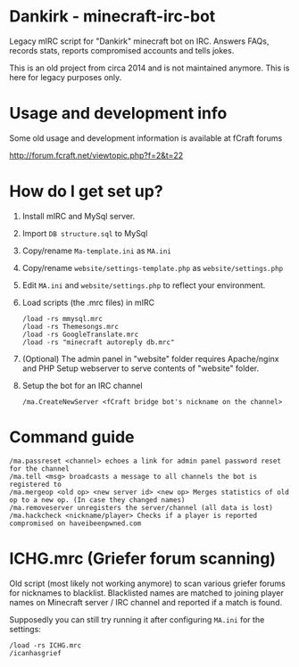 # Dankirk - minecraft-irc-bot 
Legacy mIRC script for "Dankirk" minecraft bot on IRC. Answers FAQs, records stats, reports compromised accounts and tells jokes.

This is an old project from circa 2014 and is not maintained anymore. This is here for legacy purposes only. 


# Usage and development info
Some old usage and development information is available at fCraft forums

http://forum.fcraft.net/viewtopic.php?f=2&t=22



# How do I get set up?

1. Install mIRC and MySql server.
2. Import ```DB structure.sql``` to MySql
3. Copy/rename ```Ma-template.ini``` as ```MA.ini```
4. Copy/rename ```website/settings-template.php``` as ```website/settings.php```
5. Edit ```MA.ini``` and ```website/settings.php``` to reflect your environment.
6. Load scripts (the .mrc files) in mIRC
    
       /load -rs mmysql.mrc
       /load -rs Themesongs.mrc
       /load -rs GoogleTranslate.mrc
       /load -rs "minecraft autoreply db.mrc"
7. (Optional) The admin panel in "website" folder requires Apache/nginx and PHP
   Setup webserver to serve contents of "website" folder.
8. Setup the bot for an IRC channel

       /ma.CreateNewServer <fCraft bridge bot's nickname on the channel>
       
       
# Command guide
    /ma.passreset <channel> echoes a link for admin panel password reset for the channel
    /ma.tell <msg> broadcasts a message to all channels the bot is registered to
    /ma.mergeop <old op> <new server id> <new op> Merges statistics of old op to a new op. (In case they changed names)
    /ma.removeserver unregisters the server/channel (all data is lost)
    /ma.hackcheck <nickname/player> Checks if a player is reported compromised on haveibeenpwned.com
    
# ICHG.mrc (Griefer forum scanning)

Old script (most likely not working anymore) to scan various griefer forums for nicknames to blacklist.
Blacklisted names are matched to joining player names on Minecraft server / IRC channel and reported if a match is found.

Supposedly you can still try running it after configuring ```MA.ini``` for the settings:

    /load -rs ICHG.mrc 
    /icanhasgrief 
